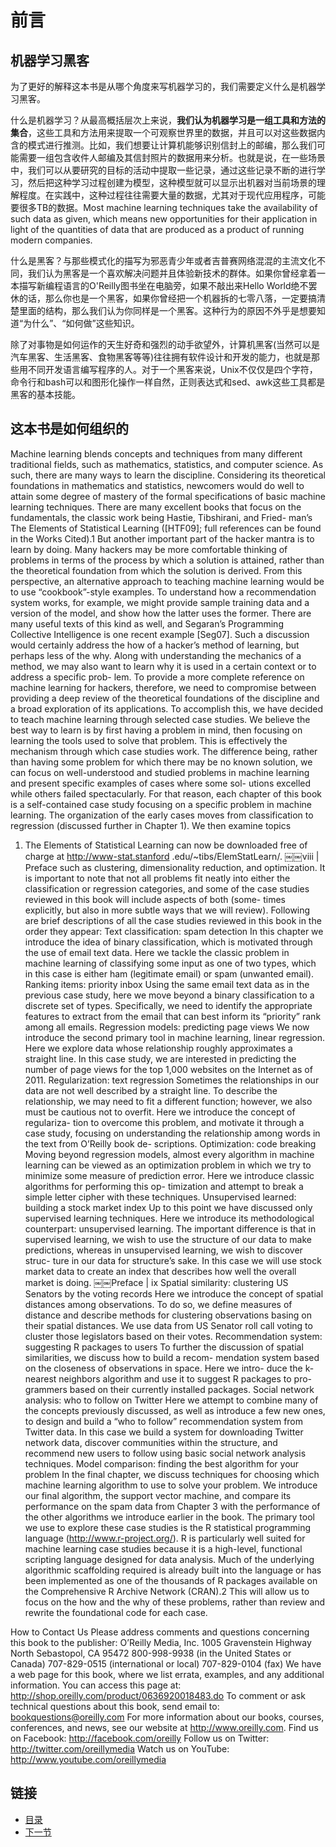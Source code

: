 前言
====================

## 机器学习黑客 ##
为了更好的解释这本书是从哪个角度来写机器学习的，我们需要定义什么是机器学习黑客。

什么是机器学习？从最高概括层次上来说，**我们认为机器学习是一组工具和方法的集合**，这些工具和方法用来提取一个可观察世界里的数据，并且可以对这些数据内含的模式进行推测。比如，我们想要让计算机能够识别信封上的邮编，那么我们可能需要一组包含收件人邮编及其信封照片的数据用来分析。也就是说，在一些场景中，我们可以从要研究的目标的活动中提取一些记录，通过这些记录不断的进行学习，然后把这种学习过程创建为模型，这种模型就可以显示出机器对当前场景的理解程度。在实践中，这种过程往往需要大量的数据，尤其对于现代应用程序，可能要很多TB的数据。Most machine learning techniques take the availability of such data as given, which means new opportunities for their application in light of the quantities of data that are produced as a product of running modern companies.

什么是黑客？与那些模式化的描写为邪恶青少年或者吉普赛网络混混的主流文化不同，我们认为黑客是一个喜欢解决问题并且体验新技术的群体。如果你曾经拿着一本描写新编程语言的O'Reilly图书坐在电脑旁，如果不敲出来Hello World绝不罢休的话，那么你也是一个黑客，如果你曾经把一个机器拆的七零八落，一定要搞清楚里面的结构，那么我们认为你同样是一个黑客。这种行为的原因不外乎是想要知道“为什么”、“如何做”这些知识。

除了对事物是如何运作的天生好奇和强烈的动手欲望外，计算机黑客(当然可以是汽车黑客、生活黑客、食物黑客等等)往往拥有软件设计和开发的能力，也就是那些用不同开发语言编写程序的人。对于一个黑客来说，Unix不仅仅是四个字符，命令行和bash可以和图形化操作一样自然，正则表达式和sed、awk这些工具都是黑客的基本技能。

## 这本书是如何组织的
Machine learning blends concepts and techniques from many different traditional fields, such as mathematics, statistics, and computer science. As such, there are many ways to learn the discipline. Considering its theoretical foundations in mathematics and statistics, newcomers would do well to attain some degree of mastery of the formal specifications of basic machine learning techniques. There are many excellent books that focus on the fundamentals, the classic work being Hastie, Tibshirani, and Fried- man’s The Elements of Statistical Learning ([HTF09]; full references can be found in the Works Cited).1 But another important part of the hacker mantra is to learn by doing. Many hackers may be more comfortable thinking of problems in terms of the process by which a solution is attained, rather than the theoretical foundation from which the solution is derived.
From this perspective, an alternative approach to teaching machine learning would be to use “cookbook”-style examples. To understand how a recommendation system works, for example, we might provide sample training data and a version of the model, and show how the latter uses the former. There are many useful texts of this kind as well, and Segaran’s Programming Collective Intelligence is one recent example [Seg07]. Such a discussion would certainly address the how of a hacker’s method of learning, but perhaps less of the why. Along with understanding the mechanics of a method, we may also want to learn why it is used in a certain context or to address a specific prob- lem.
To provide a more complete reference on machine learning for hackers, therefore, we need to compromise between providing a deep review of the theoretical foundations of the discipline and a broad exploration of its applications. To accomplish this, we have decided to teach machine learning through selected case studies.
We believe the best way to learn is by first having a problem in mind, then focusing on learning the tools used to solve that problem. This is effectively the mechanism through which case studies work. The difference being, rather than having some problem for which there may be no known solution, we can focus on well-understood and studied problems in machine learning and present specific examples of cases where some sol- utions excelled while others failed spectacularly.
For that reason, each chapter of this book is a self-contained case study focusing on a specific problem in machine learning. The organization of the early cases moves from classification to regression (discussed further in Chapter 1). We then examine topics
1. The Elements of Statistical Learning can now be downloaded free of charge at http://www-stat.stanford .edu/~tibs/ElemStatLearn/.
￼￼viii | Preface
such as clustering, dimensionality reduction, and optimization. It is important to note that not all problems fit neatly into either the classification or regression categories, and some of the case studies reviewed in this book will include aspects of both (some- times explicitly, but also in more subtle ways that we will review). Following are brief descriptions of all the case studies reviewed in this book in the order they appear:
Text classification: spam detection
In this chapter we introduce the idea of binary classification, which is motivated through the use of email text data. Here we tackle the classic problem in machine learning of classifying some input as one of two types, which in this case is either ham (legitimate email) or spam (unwanted email).
Ranking items: priority inbox
Using the same email text data as in the previous case study, here we move beyond a binary classification to a discrete set of types. Specifically, we need to identify the appropriate features to extract from the email that can best inform its “priority” rank among all emails.
Regression models: predicting page views
We now introduce the second primary tool in machine learning, linear regression. Here we explore data whose relationship roughly approximates a straight line. In this case study, we are interested in predicting the number of page views for the top 1,000 websites on the Internet as of 2011.
Regularization: text regression
Sometimes the relationships in our data are not well described by a straight line. To describe the relationship, we may need to fit a different function; however, we also must be cautious not to overfit. Here we introduce the concept of regulariza- tion to overcome this problem, and motivate it through a case study, focusing on understanding the relationship among words in the text from O’Reilly book de- scriptions.
Optimization: code breaking
Moving beyond regression models, almost every algorithm in machine learning can be viewed as an optimization problem in which we try to minimize some measure of prediction error. Here we introduce classic algorithms for performing this op- timization and attempt to break a simple letter cipher with these techniques.
Unsupervised learned: building a stock market index
Up to this point we have discussed only supervised learning techniques. Here we introduce its methodological counterpart: unsupervised learning. The important difference is that in supervised learning, we wish to use the structure of our data to make predictions, whereas in unsupervised learning, we wish to discover struc- ture in our data for structure’s sake. In this case we will use stock market data to create an index that describes how well the overall market is doing.
￼￼Preface | ix
Spatial similarity: clustering US Senators by the voting records
Here we introduce the concept of spatial distances among observations. To do so, we define measures of distance and describe methods for clustering observations basing on their spatial distances. We use data from US Senator roll call voting to cluster those legislators based on their votes.
Recommendation system: suggesting R packages to users
To further the discussion of spatial similarities, we discuss how to build a recom- mendation system based on the closeness of observations in space. Here we intro- duce the k-nearest neighbors algorithm and use it to suggest R packages to pro- grammers based on their currently installed packages.
Social network analysis: who to follow on Twitter
Here we attempt to combine many of the concepts previously discussed, as well as introduce a few new ones, to design and build a “who to follow” recommendation system from Twitter data. In this case we build a system for downloading Twitter network data, discover communities within the structure, and recommend new users to follow using basic social network analysis techniques.
Model comparison: finding the best algorithm for your problem
In the final chapter, we discuss techniques for choosing which machine learning algorithm to use to solve your problem. We introduce our final algorithm, the support vector machine, and compare its performance on the spam data from Chapter 3 with the performance of the other algorithms we introduce earlier in the book.
The primary tool we use to explore these case studies is the R statistical programming language (http://www.r-project.org/). R is particularly well suited for machine learning case studies because it is a high-level, functional scripting language designed for data analysis. Much of the underlying algorithmic scaffolding required is already built into the language or has been implemented as one of the thousands of R packages available on the Comprehensive R Archive Network (CRAN).2 This will allow us to focus on the how and the why of these problems, rather than review and rewrite the foundational code for each case.



How to Contact Us
Please address comments and questions concerning this book to the publisher:
O’Reilly Media, Inc.
1005 Gravenstein Highway North
Sebastopol, CA 95472
800-998-9938 (in the United States or Canada) 707-829-0515 (international or local) 707-829-0104 (fax)
We have a web page for this book, where we list errata, examples, and any additional information. You can access this page at:
http://shop.oreilly.com/product/0636920018483.do
To comment or ask technical questions about this book, send email to:
bookquestions@oreilly.com
For more information about our books, courses, conferences, and news, see our website at http://www.oreilly.com.
Find us on Facebook: http://facebook.com/oreilly
Follow us on Twitter: http://twitter.com/oreillymedia
Watch us on YouTube: http://www.youtube.com/oreillymedia

## 链接 ##
* [目录](<README.md>)
* [下一节](1.md)



